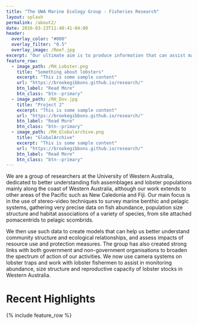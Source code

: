 ```yaml
---
title: "The UWA Marine Ecology Group - Fisheries Research"
layout: splash
permalink: /about2/
date: 2016-03-23T11:48:41-04:00
header:
  overlay_color: "#000"
  overlay_filter: "0.5"
  overlay_image: /Reef.jpg
excerpt: "Our ultimate aim is to produce information that can assist managers and decision makers in their quest for more sustainable marine ecosystems."
feature_row:
  - image_path: /RH_Lobster.png
    title: "Something about lobsters"
    excerpt: "This is some sample content"
    url: "https://brookegibbons.github.io/research/"
    btn_label: "Read More"
    btn_class: "btn--primary"
  - image_path: /RH_Dov.jpg
    title: "Project 2"
    excerpt: "This is some sample content"
    url: "https://brookegibbons.github.io/research/"
    btn_label: "Read More"
    btn_class: "btn--primary"
  - image_path: /RH_Globalarchive.png
    title: "GlobalArchive"
    excerpt: "This is some sample content"
    url: "https://brookegibbons.github.io/research/"
    btn_label: "Read More"
    btn_class: "btn--primary"
---
```


We are a group of researchers at the University of Western Australia, dedicated to better understanding fish assemblages and lobster populations mainly along the coast of Western Australia, although our work extends to other areas of the Pacific such as New Caledonia and Fiji. Our main focus is in the use of stereo-video techniques to survey marine benthic and pelagic systems, gathering very precise data on fish abundance, population size structure and habitat associations of a variety of species, from site attached pomacentrids to pelagic scombrids. 
  
  We then use such data to create models that can help us better understand community structure and ecological relationships, and assess impacts of resource use and protection measures. The group has also created strong links with both government and non-government organisations to broaden the spectrum of action of our activities. We now use camera systems on lobster traps and work with lobster fishermen to assist in monitoring abundance, size structure and reproductive capacity of lobster stocks in Western Australia.


# Recent Highlights
{% include feature_row %}
